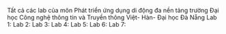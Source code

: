 Tất cả các lab của môn Phát triển ứng dụng di động đa nền tảng trường Đại học Công nghệ thông tin và Truyền thông Việt- Hàn- Đại học Đà Nẵng
Lab 1:
Lab 2:
Lab 3: 
Lab 4:
Lab 5:
Lab 6:
Lab 7:

